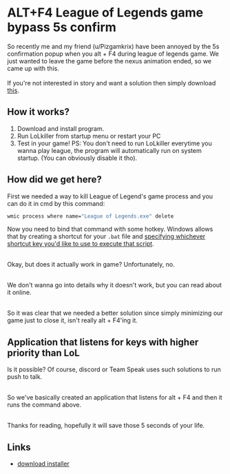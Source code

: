 # ALT+F4 League of Legends game bypass 5s confirm
So recently me and my friend (u/Pizgamkrix) have been annoyed by the 5s confirmation popup when you alt + F4 during league of legends game. We just wanted to leave the game before the nexus animation ended, so we came up with this.
<br><br>
If you're not interested in story and want a solution then simply download [this](http://www.mediafire.com/file/41rctsr6uoix7jx/LoLkiller.zip/file).
## How it works?
1. Download and install program.
2. Run LoLkiller from startup menu or restart your PC
3. Test in your game!
PS: You don't need to run LoLkiller everytime you wanna play league, the program will automatically run on system startup. (You can obviously disable it tho).
## How did we get here?
First we needed a way to kill League of Legend's game process and you can do it in cmd by this command:
```bat
wmic process where name="League of Legends.exe" delete
```
Now you need to bind that command with some hotkey. Windows allows that by creating a shortcut for your `.bat` file and [specifying whichever shortcut key you'd like to use to execute that script](https://i.stack.imgur.com/eMpiM.png).
<br><br>

Okay, but does it actually work in game? Unfortunately, no.
<br><br>

We don't wanna go into details why it doesn't work, but you can read about it online.
<br><br>

So it was clear that we needed a better solution since simply minimizing our game just to close it, isn't really alt + F4'ing it.

## Application that listens for keys with higher priority than LoL
Is it possible? Of course, discord or Team Speak uses such solutions to run push to talk.
<br><br>

So we've basically created an application that listens for alt + F4 and then it runs the command above.
<br><br>

Thanks for reading, hopefully it will save those 5 seconds of your life. 
## Links
- [download installer](http://www.mediafire.com/file/41rctsr6uoix7jx/LoLkiller.zip/file)
